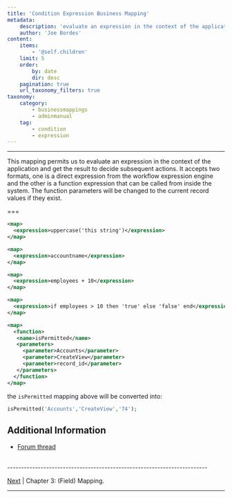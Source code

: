 ```yaml
---
title: 'Condition Expression Business Mapping'
metadata:
    description: 'evaluate an expression in the context of the application and get the result to decide subsequent actions'
    author: 'Joe Bordes'
content:
    items:
        - '@self.children'
    limit: 5
    order:
        by: date
        dir: desc
    pagination: true
    url_taxonomy_filters: true
taxonomy:
    category:
        - businessmappings
        - adminmanual
    tag:
        - condition
        - expression
---
```

---
This mapping permits us to evaluate an expression in the context of the application and get the result to decide subsequent actions. It accepts two formats, one is a direct expression from the workflow expression engine and the other is a function expression that can be called from inside the system. The function parameters will be changed to the current record values if they exist.

===

```xml
<map>
  <expression>uppercase('this string')</expression>
</map>
```

```xml
<map>
  <expression>accountname</expression>
</map>
```

```xml
<map>
  <expression>employees + 10</expression>
</map>
```

```xml
<map>
  <expression>if employees > 10 then 'true' else 'false' end</expression>
</map>
```

```xml
<map>
  <function>
   <name>isPermitted</name>
   <parameters>
     <parameter>Accounts</parameter>
     <parameter>CreateView</parameter>
     <parameter>record_id</parameter>
   </parameters>
  </function>
</map>
```

the `isPermitted` mapping above will be converted into:

 ```php
isPermitted('Accounts','CreateView','74');
```

## Additional Information

* [Forum thread](http://discussions.corebos.org/thread-642.html)


<br>
------------------------------------------------------------------------

[Next](http://localhost/coreBOSDocumentation/configuration-tools/business-maps/mapping) | Chapter 3: (Field) Mapping.

------------------------------------------------------------------------